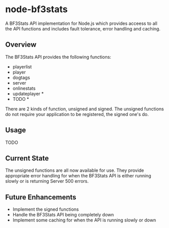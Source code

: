 node-bf3stats
=============

A BF3Stats API implementation for Node.js which provides acceess to all
the API functions and includes fault tolerance, error handling and caching.

Overview
--------
The BF3Stats API provides the following functions:
- playerlist
- player
- dogtags
- server
- onlinestats
- updateplayer *
- TODO *

There are 2 kinds of function, unsigned and signed. The unsigned functions
do not require your application to be registered, the signed one's do.

Usage
-----
TODO

Current State
-------------
The unsigned functions are all now available for use. They provide
appropriate error handling for when the BF3Stats API is either running
slowly or is returning Server 500 errors.

Future Enhancements
-------------------
- Implement the signed functions
- Handle the BF3Stats API being completely down
- Implement some caching for when the API is running slowly or down